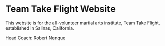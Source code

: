 # Team Take Flight Website

This website is for the all-volunteer martial arts institute, Team Take Flight, established in Salinas, California.

Head Coach: Robert Nenque